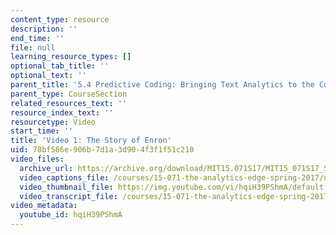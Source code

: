 ```yaml
---
content_type: resource
description: ''
end_time: ''
file: null
learning_resource_types: []
optional_tab_title: ''
optional_text: ''
parent_title: '5.4 Predictive Coding: Bringing Text Analytics to the Courtroom  (Recitation)'
parent_type: CourseSection
related_resources_text: ''
resource_index_text: ''
resourcetype: Video
start_time: ''
title: 'Video 1: The Story of Enron'
uid: 78bf586e-906b-7d1a-3d90-4f3f1f51c210
video_files:
  archive_url: https://archive.org/download/MIT15.071S17/MIT15_071S17_Session_5.4.02_300k.mp4
  video_captions_file: /courses/15-071-the-analytics-edge-spring-2017/d9608dd5627052aea866a607465039bb_hqiH39PShmA.vtt
  video_thumbnail_file: https://img.youtube.com/vi/hqiH39PShmA/default.jpg
  video_transcript_file: /courses/15-071-the-analytics-edge-spring-2017/708c8a3d5201f0153be0ace779dfdacd_hqiH39PShmA.pdf
video_metadata:
  youtube_id: hqiH39PShmA
---
```

